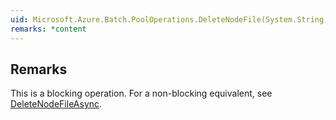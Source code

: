```yaml
---  
uid: Microsoft.Azure.Batch.PoolOperations.DeleteNodeFile(System.String,System.String,System.String,System.Nullable{System.Boolean},System.Collections.Generic.IEnumerable{Microsoft.Azure.Batch.BatchClientBehavior})  
remarks: *content  
---  
```

  
## Remarks  
 This is a blocking operation.  For a non-blocking equivalent, see [DeleteNodeFileAsync](assetId:///M:Microsoft.Azure.Batch.PoolOperations.DeleteNodeFileAsync(System.String,System.String,System.String,System.Nullable{System.Boolean},System.Collections.Generic.IEnumerable{Microsoft.Azure.Batch.BatchClientBehavior},System.Threading.CancellationToken)?qualifyHint=False&autoUpgrade=True).